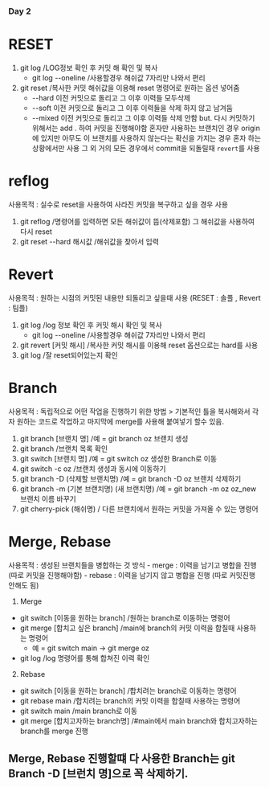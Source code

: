 ### Day 2
# RESET
1. git log /LOG정보 확인 후 커밋 해 확인 및 복사 
    - git log --oneline /사용할경우 해쉬값 7자리만 나와서 편리
2. git reset /복사한 커밋 해쉬값을 이용해 reset 명령어로 원하는 옵션 넣어줌
    - --hard 이전 커밋으로 돌리고 그 이후 이력들 모두삭제
    - --soft 이전 커밋으로 돌리고 그 이후 이력들을 삭제 하지 않고 남겨둠
    - --mixed 이전 커밋으로 돌리고 그 이후 이력들 삭제 안함 but. 다시 커밋하기 위해서는 add . 하여 커밋을 진행해야함
 혼자만 사용하는 브랜치인 경우
 origin에 있지만 아무도 이 브랜치를 사용하지 않는다는 확신을 가지는 경우
 혼자 하는 상황에서만 사용 그 외 거의 모든 경우에서 commit을 되돌릴때 `revert`를 사용

# reflog   
 사용목적 : 실수로 reset을 사용하여 사라진 커밋을 복구하고 싶을 경우 사용
 1. git reflog /명령어를 입력하면 모든 해쉬값이 뜸(삭제포함) 그 해쉬값을 사용하여 다시 reset
 2. git reset --hard 해시값 /해쉬값을 찾아서 입력

 # Revert
사용목적 : 원하는 시점의 커밋된 내용만 되돌리고 싶을때 사용 (RESET : 솔플 , Revert : 팀플)
 1. git log /log 정보 확인 후 커밋 해시 확인 및 복사
    - git log --oneline /사용할경우 해쉬값 7자리만 나와서 편리
 2. git revert [커밋 해시] /복사한 커밋 해시를 이용해 reset 옵션으로는 hard를 사용 
 3. git log /잘 reset되어있는지 확인 

 # Branch 
 사용목적 : 독립적으로 어떤 작업을 진행하기 위한 방법 > 기본적인 틀을 복사해와서 각자 원하는 코드로 작업하고 마지막에 merge를 사용해 붙여넣기 할수 있음.
 1. git branch [브랜치 명] /예 = git branch oz 브랜치 생성
 2. git branch /브랜치 목록 확인
 3. git switch [브랜치 명] /예 = git switch oz 생성한 Branch로 이동
 4. git switch -c oz /브랜치 생성과 동시에 이동하기
 5. git branch -D (삭제할 브랜치명) /예 = git branch -D oz  브랜치 삭제하기
 6. git branch -m (기본 브랜치명) (새 브랜치명) /예 = git branch -m oz oz_new  브랜치 이름 바꾸기 
 7. git cherry-pick (해쉬명) / 다른 브랜치에서 원하는 커밋을 가져올 수 있는 명령어

 # Merge, Rebase
 사용목적 : 생성된 브랜치들을 병합하는 것 
 방식 - merge : 이력을 남기고 병합을 진행 (따로 커밋을 진행해야함)
     - rebase : 이력을 남기지 않고 병합을 진행 (따로 커밋진행 안해도 됨)
 1. Merge
   - git switch [이동을 원하는 branch] /원하는 branch로 이동하는 명령어
   - git merge [합치고 싶은 branch] /main에 branch의 커밋 이력을 합칠때 사용하는 명령어
      - 예 = git switch main -> git merge oz
   - git log /log 명령어를 통해 합쳐진 이력 확인
 2. Rebase
   - git switch [이동을 원하는 branch] /합치려는 branch로 이동하는 명령어
   - git rebase main /합치려는 branch의 커밋 이력을 합칠때 사용하는 명령어
   - git switch main /main branch로 이동 
   - git merge [합치고자하는 branch명] /#main에서 main branch와 합치고자하는 branch를 merge 진행
## Merge, Rebase 진행할떄 다 사용한 Branch는 git Branch -D [브런치 명]으로 꼭 삭제하기.
